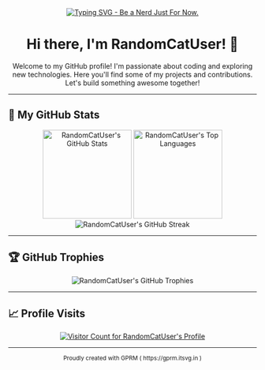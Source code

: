 <div align="center">
  <a href="https://git.io/typing-svg">
    <img src="https://readme-typing-svg.herokuapp.com?size=30&lines=BE+A+NERD+JUST+FOR+NOW." alt="Typing SVG - Be a Nerd Just For Now.">
  </a>
</div>

<h1 align="center">Hi there, I'm RandomCatUser! 👋</h1>

<p align="center">
  Welcome to my GitHub profile! I'm passionate about coding and exploring new technologies.
  Here you'll find some of my projects and contributions. Let's build something awesome together!
</p>

---

## 🚀 My GitHub Stats

<div align="center">
  <img src="https://github-readme-stats.vercel.app/api?username=RandomCatUser&hide_title=false&hide_rank=false&show_icons=true&include_all_commits=true&count_private=true&disable_animations=false&theme=dracula&locale=en&hide_border=false" height="180" alt="RandomCatUser's GitHub Stats" />
  <img src="https://github-readme-stats.vercel.app/api/top-langs?username=RandomCatUser&locale=en&hide_title=false&layout=compact&card_width=320&langs_count=5&theme=dracula&hide_border=false" height="180" alt="RandomCatUser's Top Languages" />
</div>

<div align="center">
  <img src="https://nirzak-streak-stats.vercel.app/?user=RandomCatUser&theme=dark&hide_border=false" alt="RandomCatUser's GitHub Streak" />
</div>

---

## 🏆 GitHub Trophies

<div align="center">
  <img src="https://github-profile-trophy.vercel.app/?username=RandomCatUser&theme=algolia" alt="RandomCatUser's GitHub Trophies" />
</div>

---

## 📈 Profile Visits

<div align="center">
  <a href="https://visitcount.itsvg.in/api?id=RandomCatUser&icon=4&color=13">
    <img src="https://visitcount.itsvg.in/api?id=RandomCatUser&icon=4&color=13" alt="Visitor Count for RandomCatUser's Profile">
  </a>
</div>

---

<div align="center">
  <small>Proudly created with GPRM ( https://gprm.itsvg.in )</small>
</div>
